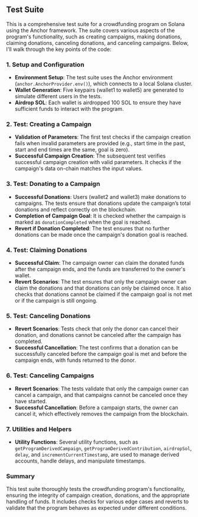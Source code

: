 ## Test Suite

This is a comprehensive test suite for a crowdfunding program on Solana using the Anchor framework. The suite covers various aspects of the program's functionality, such as creating campaigns, making donations, claiming donations, canceling donations, and canceling campaigns. Below, I'll walk through the key points of the code:

### 1. **Setup and Configuration**
   - **Environment Setup**: The test suite uses the Anchor environment (`anchor.AnchorProvider.env()`), which connects to a local Solana cluster.
   - **Wallet Generation**: Five keypairs (wallet1 to wallet5) are generated to simulate different users in the tests.
   - **Airdrop SOL**: Each wallet is airdropped 100 SOL to ensure they have sufficient funds to interact with the program.

### 2. **Test: Creating a Campaign**
   - **Validation of Parameters**: The first test checks if the campaign creation fails when invalid parameters are provided (e.g., start time in the past, start and end times are the same, goal is zero).
   - **Successful Campaign Creation**: The subsequent test verifies successful campaign creation with valid parameters. It checks if the campaign's data on-chain matches the input values.

### 3. **Test: Donating to a Campaign**
   - **Successful Donations**: Users (wallet2 and wallet3) make donations to campaigns. The tests ensure that donations update the campaign’s total donations and reflect correctly on the blockchain.
   - **Completion of Campaign Goal**: It is checked whether the campaign is marked as `donationCompleted` when the goal is reached.
   - **Revert if Donation Completed**: The test ensures that no further donations can be made once the campaign's donation goal is reached.

### 4. **Test: Claiming Donations**
   - **Successful Claim**: The campaign owner can claim the donated funds after the campaign ends, and the funds are transferred to the owner's wallet.
   - **Revert Scenarios**: The test ensures that only the campaign owner can claim the donations and that donations can only be claimed once. It also checks that donations cannot be claimed if the campaign goal is not met or if the campaign is still ongoing.

### 5. **Test: Canceling Donations**
   - **Revert Scenarios**: Tests check that only the donor can cancel their donation, and donations cannot be canceled after the campaign has completed.
   - **Successful Cancellation**: The test confirms that a donation can be successfully canceled before the campaign goal is met and before the campaign ends, with funds returned to the donor.

### 6. **Test: Canceling Campaigns**
   - **Revert Scenarios**: The tests validate that only the campaign owner can cancel a campaign, and that campaigns cannot be canceled once they have started.
   - **Successful Cancellation**: Before a campaign starts, the owner can cancel it, which effectively removes the campaign from the blockchain.

### 7. **Utilities and Helpers**
   - **Utility Functions**: Several utility functions, such as `getProgramDerivedCampaign`, `getProgramDerivedContribution`, `airdropSol`, `delay`, and `incrementCurrentTimestamp`, are used to manage derived accounts, handle delays, and manipulate timestamps.

### Summary
This test suite thoroughly tests the crowdfunding program's functionality, ensuring the integrity of campaign creation, donations, and the appropriate handling of funds. It includes checks for various edge cases and reverts to validate that the program behaves as expected under different conditions.